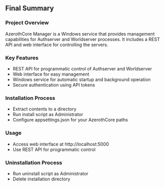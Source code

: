 ## Final Summary

### Project Overview

AzerothCore Manager is a Windows service that provides management capabilities for Authserver and Worldserver processes. It includes a REST API and web interface for controlling the servers.

### Key Features

- REST API for programmatic control of Authserver and Worldserver
- Web interface for easy management
- Windows service for automatic startup and background operation
- Secure authentication using API tokens

### Installation Process

- Extract contents to a directory
- Run install script as Administrator
- Configure appsettings.json for your AzerothCore paths

### Usage

- Access web interface at http://localhost:5000
- Use REST API for programmatic control

### Uninstallation Process

- Run uninstall script as Administrator
- Delete installation directory
